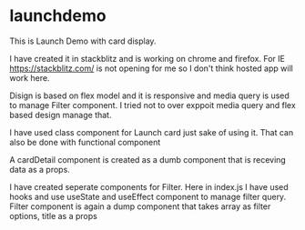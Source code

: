 # launchdemo

This is Launch Demo with card display.

I have created it in stackblitz and is working on chrome and firefox. For IE https://stackblitz.com/ is not opening for me so I don't think hosted app will work here.

Disign is based on flex model and it is responsive and media query is used to manage Filter component. I tried not to over exppoit media query and flex based design manage that.

I have used class component for Launch card just sake of using it. That can also be done with functional component

A cardDetail component is created as a dumb component that is receving data as a props.

I have created seperate components for Filter. Here in index.js I have used hooks and use useState and useEffect component to manage filter query. 
Filter component is again a dump component that takes array as filter options, title as a props